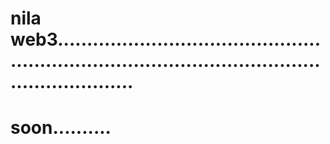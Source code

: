 # nila web3.......................................................................................................................
# soon..........
